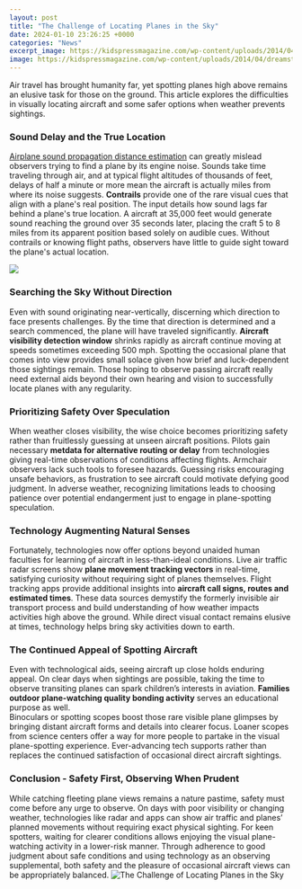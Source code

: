 ```yaml
---
layout: post
title: "The Challenge of Locating Planes in the Sky"
date: 2024-01-10 23:26:25 +0000
categories: "News"
excerpt_image: https://kidspressmagazine.com/wp-content/uploads/2014/04/dreamstimelarge_23159418-copy-682x1024.jpg
image: https://kidspressmagazine.com/wp-content/uploads/2014/04/dreamstimelarge_23159418-copy-682x1024.jpg
---
```


Air travel has brought humanity far, yet spotting planes high above remains an elusive task for those on the ground. This article explores the difficulties in visually locating aircraft and some safer options when weather prevents sightings.
### Sound Delay and the True Location  
[Airplane sound propagation distance estimation](https://thetopnews.github.io/page7/) can greatly mislead observers trying to find a plane by its engine noise. Sounds take time traveling through air, and at typical flight altitudes of thousands of feet, delays of half a minute or more mean the aircraft is actually miles from where its noise suggests. **Contrails** provide one of the rare visual cues that align with a plane's real position.
The input details how sound lags far behind a plane's true location. A aircraft at 35,000 feet would generate sound reaching the ground over 35 seconds later, placing the craft 5 to 8 miles from its apparent position based solely on audible cues. Without contrails or knowing flight paths, observers have little to guide sight toward the plane's actual location.

![](https://media.cntraveler.com/photos/53da926c6dec627b149f3df5/master/w_1200,c_limit/the-guardian-interactive-flight-tracker-map.jpg)
### Searching the Sky Without Direction 
Even with sound originating near-vertically, discerning which direction to face presents challenges. By the time that direction is determined and a search commenced, the plane will have traveled significantly. **Aircraft visibility detection window** shrinks rapidly as aircraft continue moving at speeds sometimes exceeding 500 mph. 
Spotting the occasional plane that comes into view provides small solace given how brief and luck-dependent those sightings remain. Those hoping to observe passing aircraft really need external aids beyond their own hearing and vision to successfully locate planes with any regularity. 
### Prioritizing Safety Over Speculation
When weather closes visibility, the wise choice becomes prioritizing safety rather than fruitlessly guessing at unseen aircraft positions. Pilots gain necessary **metdata for alternative routing or delay** from technologies giving real-time observations of conditions affecting flights. 
Armchair observers lack such tools to foresee hazards. Guessing risks encouraging unsafe behaviors, as frustration to see aircraft could motivate defying good judgment. In adverse weather, recognizing limitations leads to choosing patience over potential endangerment just to engage in plane-spotting speculation.
### Technology Augmenting Natural Senses  
Fortunately, technologies now offer options beyond unaided human faculties for learning of aircraft in less-than-ideal conditions. Live air traffic radar screens show **plane movement tracking vectors** in real-time, satisfying curiosity without requiring sight of planes themselves. 
Flight tracking apps provide additional insights into **aircraft call signs, routes and estimated times**. These data sources demystify the formerly invisible air transport process and build understanding of how weather impacts activities high above the ground. While direct visual contact remains elusive at times, technology helps bring sky activities down to earth.
### The Continued Appeal of Spotting Aircraft  
Even with technological aids, seeing aircraft up close holds enduring appeal. On clear days when sightings are possible, taking the time to observe transiting planes can spark children’s interests in aviation. **Families outdoor plane-watching quality bonding activity** serves an educational purpose as well.  
Binoculars or spotting scopes boost those rare visible plane glimpses by bringing distant aircraft forms and details into clearer focus. Loaner scopes from science centers offer a way for more people to partake in the visual plane-spotting experience. Ever-advancing tech supports rather than replaces the continued satisfaction of occasional direct aircraft sightings.
### Conclusion - Safety First, Observing When Prudent
While catching fleeting plane views remains a nature pastime, safety must come before any urge to observe. On days with poor visibility or changing weather, technologies like radar and apps can show air traffic and planes’ planned movements without requiring exact physical sighting. 
For keen spotters, waiting for clearer conditions allows enjoying the visual plane-watching activity in a lower-risk manner. Through adherence to good judgment about safe conditions and using technology as an observing supplemental, both safety and the pleasure of occasional aircraft views can be appropriately balanced.
![The Challenge of Locating Planes in the Sky](https://kidspressmagazine.com/wp-content/uploads/2014/04/dreamstimelarge_23159418-copy-682x1024.jpg)